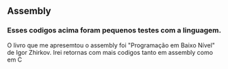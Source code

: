 ## Assembly
### Esses codigos acima foram pequenos testes com a linguagem.

O livro que me apresemtou o assembly foi "Programação em Baixo Nível" de Igor Zhirkov.
Irei retornas com mais codigos tanto em assembly como em C

